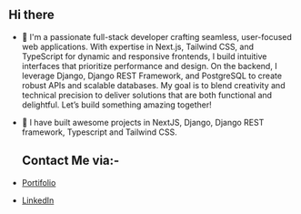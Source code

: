 ## Hi there 
- 🔭 I'm a passionate full-stack developer crafting seamless, user-focused web applications. With expertise in Next.js, Tailwind CSS, and TypeScript for dynamic and responsive frontends, I build intuitive interfaces that prioritize performance and design. On the backend, I leverage Django, Django REST Framework, and PostgreSQL to create robust APIs and scalable databases. My goal is to blend creativity and technical precision to deliver solutions that are both functional and delightful. Let’s build something amazing together!


- 🌱 I have built awesome projects in NextJS, Django, Django REST framework, Typescript and Tailwind CSS.
  
  ## Contact Me via:-
  
- [Portifolio](https://matthewkuria.vercel.app)
- [LinkedIn](https://www.linkedin.com/in/matthew-kuria/) 
   
  
    
  
 


